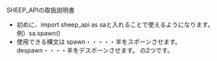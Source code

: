 SHEEP_APIの取扱説明書
- 初めに、import sheep_api as saと入れることで使えるようになります。
  例）sa.spawn()
- 使用できる構文は
  spawn・・・・・羊をスポーンさせます。
  despawn・・・・羊をデスポーンさせます。
  の2つです。